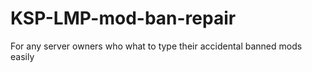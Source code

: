 # KSP-LMP-mod-ban-repair
For any server owners who what to type their accidental banned mods easily 
